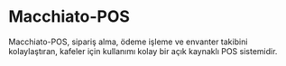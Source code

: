 # Macchiato-POS
Macchiato-POS, sipariş alma, ödeme işleme ve envanter takibini kolaylaştıran, kafeler için kullanımı kolay bir açık kaynaklı POS sistemidir.
